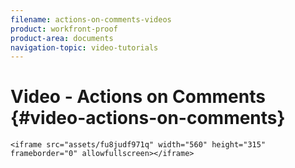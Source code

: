 ```yaml
---
filename: actions-on-comments-videos
product: workfront-proof
product-area: documents
navigation-topic: video-tutorials
---
```





# Video - Actions on Comments {#video-actions-on-comments}

`<iframe src="assets/fu8judf971q" width="560" height="315" frameborder="0" allowfullscreen></iframe>` 
